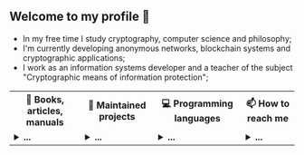 ## Welcome to my profile 👋

* In my free time I study cryptography, computer science and philosophy;<br/>
* I'm currently developing anonymous networks, blockchain systems and cryptographic applications;<br/>
* I work as an information systems developer and a teacher of the subject "Cryptographic means of information protection";<br/>

<table>
<tr>
  <th>💬 <b>Books, articles, manuals</b></th>
  <th>🌱 <b>Maintained projects</b></th>
  <th>💻 <b>Programming languages</b></th>
  <th>📫 <b>How to reach me</b></th>
 </tr>
 <tr>

  <td>
   <details>
   <summary> <b>...</b></summary>
   
   ##### Articles
   
   * [Theory of the structure of hidden systems](https://github.com/number571/go-peer/blob/master/docs/theory_of_the_structure_of_hidden_systems.pdf);
   * [Monolithic cryptographic protocol](https://github.com/number571/go-peer/blob/master/docs/monolithic_cryptographic_protocol.pdf);
   * [Abstract anonymous networks](https://github.com/number571/go-peer/blob/master/docs/abstract_anonymous_networks.pdf);
   * [Decentralized key exchange protocol](https://github.com/number571/go-peer/blob/master/docs/decentralized_key_exchange_protocol.pdf);
   * [The Hidden Lake anonymous network](https://github.com/number571/hidden-lake/blob/master/docs/hidden_lake_anonymous_network.pdf);

   ##### Books
   
   * [General theory of anonymous communications](https://github.com/number571/go-peer/blob/master/docs/general_theory_of_anonymous_communications.pdf);
   * [Cryptography with Python](https://github.com/number571/Python/blob/master/Cryptography/Book/crypto_python.pdf);
   * [Cryptography and Golang](https://github.com/number571/Go/blob/master/Cryptography/crypto_go.pdf);
   * [The Haskell programming language](https://github.com/number571/Haskell/blob/master/Book/lazy_haskell.pdf);

   ##### Manuals
   
   * [Blockchain node programming](https://github.com/number571/blockchain/blob/master/_example/blockchain.pdf);
   * [CLI and GUI for blockchain node](https://github.com/number571/blockchain/blob/master/_example/interface.pdf);
   
   </details>
  </td>
   
  <td>
   <details>
   <summary> <b>...</b></summary></br>

   <samp><strong>Libraries</strong></samp><br>

   * [`go-peer`](https://github.com/number571/go-peer)
     <a target="_blank" href="https://github.com/number571/go-peer">
         <img src="https://github-readme-stats.vercel.app/api/pin/?username=number571&repo=go-peer&hide_border=true&bg_color=00000000&title_color=949494&text_color=949494&icon_color=949494">
     </a>
   * [`go-rfc1751`](https://github.com/number571/go-rfc1751)
     <a target="_blank" href="https://github.com/number571/go-rfc1751">
         <img src="https://github-readme-stats.vercel.app/api/pin/?username=number571&repo=go-rfc1751&hide_border=true&bg_color=00000000&title_color=949494&text_color=949494&icon_color=949494">
     </a>
   * [`extclib`](https://github.com/number571/extclib)
     <a target="_blank" href="https://github.com/number571/extclib">
         <img src="https://github-readme-stats.vercel.app/api/pin/?username=number571&repo=extclib&hide_border=true&bg_color=00000000&title_color=949494&text_color=949494&icon_color=949494">
     </a>
   * [`printf`](https://github.com/number571/printf)
     <a target="_blank" href="https://github.com/number571/printf">
         <img src="https://github-readme-stats.vercel.app/api/pin/?username=number571&repo=printf&hide_border=true&bg_color=00000000&title_color=949494&text_color=949494&icon_color=949494">
     </a>

   <samp><strong>Applications</strong></samp><br>

   * [`hidden-lake`](https://github.com/number571/hidden-lake)
     <a target="_blank" href="https://github.com/number571/hidden-lake">
         <img src="https://github-readme-stats.vercel.app/api/pin/?username=number571&repo=hidden-lake&hide_border=true&bg_color=00000000&title_color=949494&text_color=949494&icon_color=949494">
     </a>
   * [`micro-anon`](https://github.com/number571/micro-anon)
     <a target="_blank" href="https://github.com/number571/micro-anon">
         <img src="https://github-readme-stats.vercel.app/api/pin/?username=number571&repo=micro-anon&hide_border=true&bg_color=00000000&title_color=949494&text_color=949494&icon_color=949494">
     </a>
   * [`secpy-chat`](https://github.com/number571/secpy-chat)
     <a target="_blank" href="https://github.com/number571/secpy-chat">
         <img src="https://github-readme-stats.vercel.app/api/pin/?username=number571&repo=secpy-chat&hide_border=true&bg_color=00000000&title_color=949494&text_color=949494&icon_color=949494">
     </a>
   * [`cvm`](https://github.com/number571/cvm)
     <a target="_blank" href="https://github.com/number571/cvm">
         <img src="https://github-readme-stats.vercel.app/api/pin/?username=number571&repo=cvm&hide_border=true&bg_color=00000000&title_color=949494&text_color=949494&icon_color=949494">
     </a>
   * [`allang`](https://github.com/number571/allang)
     <a target="_blank" href="https://github.com/number571/allang">
         <img src="https://github-readme-stats.vercel.app/api/pin/?username=number571&repo=allang&hide_border=true&bg_color=00000000&title_color=949494&text_color=949494&icon_color=949494">
     </a>

   <samp><strong>Other</strong></samp><br>

   * [`hidden-public-keys`](https://github.com/number571/hidden-public-keys)
     <a target="_blank" href="https://github.com/number571/hidden-public-keys">
         <img src="https://github-readme-stats.vercel.app/api/pin/?username=number571&repo=hidden-public-keys&hide_border=true&bg_color=00000000&title_color=949494&text_color=949494&icon_color=949494">
     </a>
   * [`hidden-echo-service`](https://github.com/number571/hidden-echo-service)
     <a target="_blank" href="https://github.com/number571/hidden-echo-service">
         <img src="https://github-readme-stats.vercel.app/api/pin/?username=number571&repo=hidden-echo-service&hide_border=true&bg_color=00000000&title_color=949494&text_color=949494&icon_color=949494">
     </a>
   * [`awesome-anonymity`](https://github.com/number571/awesome-anonymity)
     <a target="_blank" href="https://github.com/number571/awesome-anonymity">
         <img src="https://github-readme-stats.vercel.app/api/pin/?username=number571&repo=awesome-anonymity&hide_border=true&bg_color=00000000&title_color=949494&text_color=949494&icon_color=949494">
     </a>
   * [`go-http3-proxy`](https://github.com/number571/go-http3-proxy)
     <a target="_blank" href="https://github.com/number571/go-http3-proxy">
         <img src="https://github-readme-stats.vercel.app/api/pin/?username=number571&repo=go-http3-proxy&hide_border=true&bg_color=00000000&title_color=949494&text_color=949494&icon_color=949494">
     </a>
   </details>
  </td>

  <td>
   <details>
   <summary> <b>...</b></summary></br>

   <samp><strong>Main Languages</strong></samp><br>
   <p align="center">
     <samp>
       <a href="https://github.com/topics/go" target="_blank">Go</a> &#9670;
       <a href="https://github.com/topics/c">C</a> &#9670;
       <a href="https://github.com/topics/asm" target="_blank">Asm</a>
     </samp>
   </p>
 
   <br>
 
   <p>
     <samp>
       <strong>Statistics</strong><br>
       <img src="https://github-readme-stats.vercel.app/api/top-langs/?username=number571&exclude_repo=instalarch-legacy,Miqueas.github.io&hide=html,css,c%23,meson,dockerfile,shell,nsis,pug&layout=compact&hide_border=true&bg_color=00000000&title_color=949494&text_color=949494">
     </samp>
   </p>
 
   </details>
  </td>
  
  <td>
   <details>
   <summary> <b>...</b></summary></br>
  
   <samp><strong>Contacts</strong></samp><br>
     
   * <a href="https://t.me/number571" target="_blank">Telegram</a>
   * <a href="https://vk.com/number571" target="_blank">Vkontakte</a>
   * <a href="https://habr.com/ru/users/Number571" target="_blank">Habr</a>
   * <a href="https://www.youtube.com/@CryptFunIT" target="_blank">Youtube</a>
   * <a href="https://github.com/number571/hidden-public-keys/blob/main/list/number571.key" target="_blank">Hidden Lake</a>
  
   </details>
  </td>
  
 </tr> 
</table>
